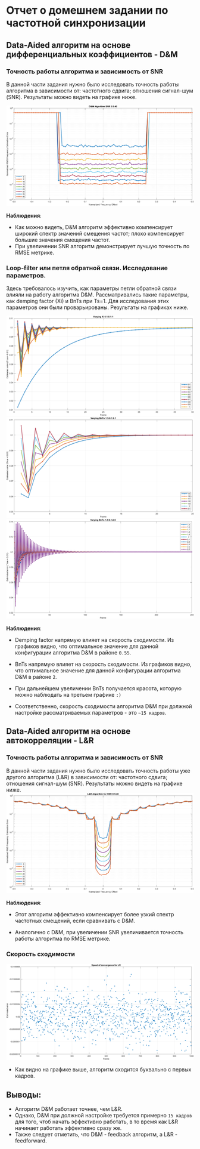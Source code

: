 # Отчет о домешнем задании по частотной синхронизации
## Data-Aided алгоритм на основе дифференциальных коэффициентов - D&M

### Точность работы алгоритма и зависимость от SNR
В данной части задания нужно было исследовать точность работы алгоритма в зависимости от: частотного сдвига; отношения сигнал-шум (SNR). Результаты можно видеть на графике ниже.

![Alt-text](<plots/DM_SNR.png>)

**Наблюдения**: 
* Как можно видеть, D&M алгоритм эффективно компенсирует широкий спектр значений смещения частот; плохо компенсирует большие значения смещения частот.
* При увеличении SNR алгоритм демонстрирует лучшую точность по RMSE метрике.

### Loop-filter или петля обратной связи. Исследование параметров.
Здесь требовалось изучить, как параметры петли обратной связи влияли на работу алгоритма D&M. Рассматривались такие параметры, как demping factor (Xi) и BnTs при Ts=1. Для исследования этих параметров они были проварьированы. Результаты на графиках ниже.

![Alt-text](<plots/Xi_vary.png>)
![Alt-text](<plots/BnTs_vary.png>)
![Alt-text](<plots/beauty.png>)

**Наблюдения**:
* Demping factor напрямую влияет на скорость сходимости. Из графиков видно, что оптимальное значение для данной конфигурации алгоритма D&M в районе `0.55`.

* BnTs напрямую влияет на скорость сходимости. Из графиков видно, что оптимальное значение для данной конфигурации алгоритма D&M в районе `2`.

* При дальнейшем увеличении BnTs получается красота, которую можно наблюдать на третьем графике `:)`

* Соответственно, скорость сходимости алгоритма D&M при должной настройке рассматриваемых параметров - это `~15 кадров`.

## Data-Aided алгоритм на основе автокорреляции - L&R

### Точность работы алгоритма и зависимость от SNR
В данной части задания нужно было исследовать точность работы уже другого алгоритма (L&R) в зависимости от: частотного сдвига; отношения сигнал-шум (SNR). Результаты можно видеть на графике ниже.
![Alt-text](<plots/LR_SNR.png>)

**Наблюдения**:
* Этот алгоритм эффективно компенсирует более узкий спектр частотных смещений, если сравнивать с D&M.

* Аналогично с D&M, при увеличении SNR увеличивается точность работы алгоритма по RMSE метрике.


### Скорость сходимости
![Alt-text](<plots/LR_convergence.png>)

* Как видно на графике выше, алгоритм сходится буквально с первых кадров.

## Выводы:
* Алгоритм D&M работает точнее, чем L&R.
* Однако, D&M при должной настройке требуется примерно `15 кадров` для того, чтоб начать эффективно работать, в то время как L&R начинает работать эффективно сразу же. 
* Также следует отметить, что D&M - feedback алгоритм, а L&R - feedforward.
